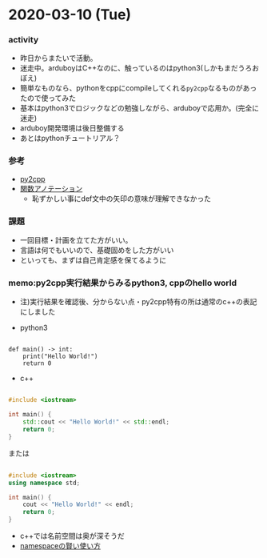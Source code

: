 # 2020-03-10 (Tue)

### activity
 * 昨日からまたいで活動。
 * 迷走中。arduboyはC++なのに、触っているのはpython3(しかもまだうろおぼえ)
 * 簡単なものなら、pythonをcppにcompileしてくれる`py2cpp`なるものがあったので使ってみた
 * 基本はpython3でロジックなどの勉強しながら、arduboyで応用か。(完全に迷走)
 * arduboy開発環境は後日整備する
 * あとはpythonチュートリアル？

### 参考
 * [py2cpp](https://github.com/mugwort-rc/py2cpp)
 * [関数アノテーション](https://gammasoft.jp/blog/python3-function-annotations/)
   - 恥ずかしい事にdef文中の矢印の意味が理解できなかった

### 課題
 * 一回目標・計画を立てた方がいい。
 * 言語は何でもいいので、基礎固めをした方がいい
 * といっても、まずは自己肯定感を保てるように

### memo:py2cpp実行結果からみるpython3, cppのhello world
 * 注)実行結果を確認後、分からない点・py2cpp特有の所は通常のc++の表記にしました

 * python3

```python3

def main() -> int:
    print("Hello World!")
    return 0

```

 * c++

```cpp

#include <iostream>

int main() {
    std::cout << "Hello World!" << std::endl;
    return 0;
}

```

または

```cpp

#include <iostream>
using namespace std;

int main() {
    cout << "Hello World!" << endl;
    return 0;
}

```
* c++では名前空間は奥が深そうだ
* [namespaceの賢い使い方](https://qiita.com/_EnumHack/items/430da105a541f9ecd774)
